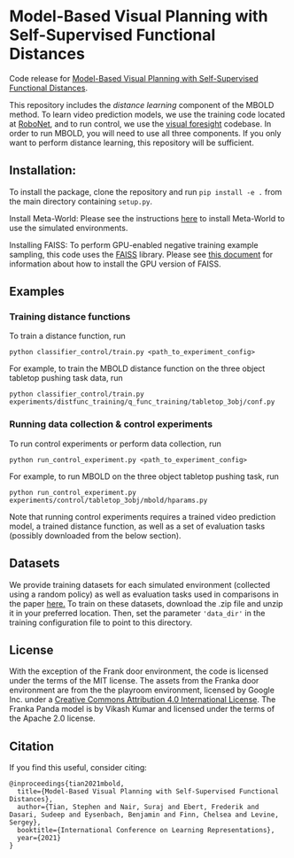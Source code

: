 # Model-Based Visual Planning with Self-Supervised Functional Distances 
Code release for [Model-Based Visual Planning with Self-Supervised Functional Distances](https://arxiv.org/abs/2012.15373).

This repository includes the _distance learning_ component of the MBOLD method. To learn video prediction models, we use 
the training code located at [RoboNet](https://github.com/s-tian/RoboNet/tree/mbold_release), and to run control, we use the [visual foresight](https://github.com/s-tian/visual_foresight/tree/mbold_release)
codebase. In order to run MBOLD, you will need to use all three components. If you only want to perform distance learning,
this repository will be sufficient.

## Installation:

To install the package, clone the repository and run `pip install -e .` from the main directory containing `setup.py`.

Install Meta-World: Please see the instructions [here](https://github.com/rlworkgroup/metaworld) to install Meta-World to use the simulated
environments.

Installing FAISS: To perform GPU-enabled negative training example sampling, this code uses the [FAISS](https://github.com/facebookresearch/faiss) library. Please
see [this document](https://github.com/facebookresearch/faiss/blob/master/INSTALL.md) for information about how to install the GPU version 
of FAISS. 

## Examples

### Training distance functions
To train a distance function, run 
```
python classifier_control/train.py <path_to_experiment_config>
```
For example, to train the MBOLD distance function on the three object tabletop pushing task data, run
```
python classifier_control/train.py experiments/distfunc_training/q_func_training/tabletop_3obj/conf.py
```

### Running data collection & control experiments

To run control experiments or perform data collection, run 
```
python run_control_experiment.py <path_to_experiment_config>
```

For example, to run MBOLD on the three object tabletop pushing task, run
```
python run_control_experiment.py experiments/control/tabletop_3obj/mbold/hparams.py
```
Note that running control experiments requires a trained video prediction model, a trained distance function, as well as a set of evaluation tasks (possibly downloaded from 
the below section).

## Datasets 

We provide training datasets for each simulated environment (collected using a random policy) as well as evaluation tasks 
used in comparisons in the paper [here.](https://drive.google.com/drive/folders/13DusXI-94_5l_iQXw_Q-ylrdjrh3Wh_s?usp=sharing)
To train on these datasets, download the .zip file and unzip it in your preferred location. Then, set the parameter `'data_dir'`
in the training configuration file to point to this directory.

## License
With the exception of the Frank door environment, the code is licensed under the terms of the MIT license.
The assets from the Franka door environment are from the the playroom environment, licensed by Google Inc. under a [Creative Commons Attribution 4.0 International License](http://creativecommons.org/licenses/by/4.0/). The Franka Panda model is by Vikash
Kumar and licensed under the terms of the Apache 2.0 license.

## Citation
If you find this useful, consider citing:
```
@inproceedings{tian2021mbold,
  title={Model-Based Visual Planning with Self-Supervised Functional Distances},
  author={Tian, Stephen and Nair, Suraj and Ebert, Frederik and Dasari, Sudeep and Eysenbach, Benjamin and Finn, Chelsea and Levine, Sergey},
  booktitle={International Conference on Learning Representations},
  year={2021}
}
